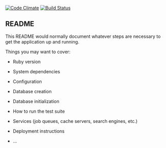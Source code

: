 [![Code Climate](https://codeclimate.com/repos/56d198854bfcff200d010a85/badges/54e8f290e425f839dda2/gpa.svg)](https://codeclimate.com/repos/56d198854bfcff200d010a85/feed)
[![Build Status](https://travis-ci.org/startapki/whisky_club.svg?branch=master)](https://travis-ci.org/startapki/whisky_club)
## README

This README would normally document whatever steps are necessary to get the
application up and running.

Things you may want to cover:

* Ruby version

* System dependencies

* Configuration

* Database creation

* Database initialization

* How to run the test suite

* Services (job queues, cache servers, search engines, etc.)

* Deployment instructions

* ...
